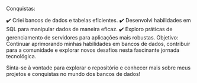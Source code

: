 Conquistas:

✔️ Criei bancos de dados e tabelas eficientes.
✔️ Desenvolvi habilidades em SQL para manipular dados de maneira eficaz.
✔️ Exploro práticas de gerenciamento de servidores para aplicações mais robustas.
Objetivo:
Continuar aprimorando minhas habilidades em bancos de dados, contribuir para a comunidade e explorar novos desafios nesta fascinante jornada tecnológica.

Sinta-se à vontade para explorar o repositório e conhecer mais sobre meus projetos e conquistas no mundo dos bancos de dados!
